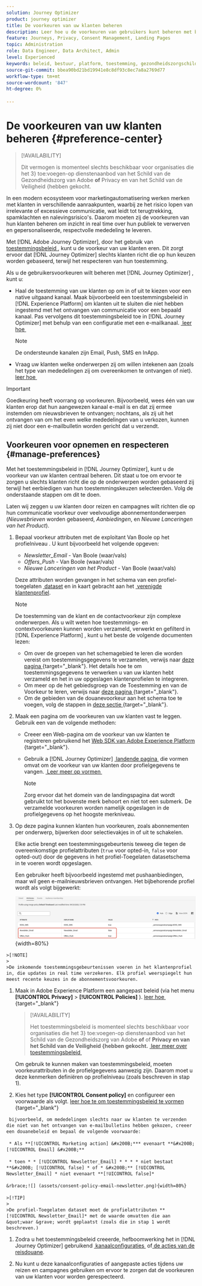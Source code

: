 ```yaml
---
solution: Journey Optimizer
product: journey optimizer
title: De voorkeuren van uw klanten beheren
description: Leer hoe u de voorkeuren van gebruikers kunt beheren met behulp van het beleid voor machtigingen
feature: Journeys, Privacy, Consent Management, Landing Pages
topic: Administration
role: Data Engineer, Data Architect, Admin
level: Experienced
keywords: beleid, bestuur, platform, toestemming, gezondheidszorgschild
source-git-commit: bbea90bd21bd19941e8c8df93c8ec7a8a2769d77
workflow-type: tm+mt
source-wordcount: '847'
ht-degree: 0%

---
```


# De voorkeuren van uw klanten beheren {#preference-center}

>[!AVAILABILITY]
>
>Dit vermogen is momenteel slechts beschikbaar voor organisaties die het 3&rbrace; toe:voegen-op dienstenaanbod van het Schild van de Gezondheidszorg van Adobe **of** Privacy en van het Schild van de Veiligheid &lbrace;hebben gekocht.**&#x200B;**

In een modern ecosysteem voor marketingautomatisering werken merken met klanten in verschillende aanraakpunten, waarbij ze het risico lopen van irrelevante of excessieve communicatie, wat leidt tot terugtrekking, spamklachten en nalevingsrisico&#39;s. Daarom moeten zij de voorkeuren van hun klanten beheren om inzicht in real time over hun publiek te verwerven en gepersonaliseerde, respectvolle mededeling te leveren.

Met [!DNL Adobe Journey Optimizer], door het gebruik van [&#x200B; toestemmingsbeleid &#x200B;](consent.md), kunt u de voorkeur van uw klanten <!-- in terms of **channels** and **topics**--> eren. Dit zorgt ervoor dat [!DNL Journey Optimizer] slechts klanten richt die op hun keuzen <!-- their preferred channels and on the subscription topics--> worden gebaseerd, terwijl het respecteren van hun toestemming.

Als u de gebruikersvoorkeuren wilt beheren met [!DNL Journey Optimizer] , kunt u:

* Haal de toestemming van uw klanten op om in of uit te kiezen voor een native uitgaand kanaal. Maak bijvoorbeeld een toestemmingsbeleid in [!DNL Experience Platform] om klanten uit te sluiten die niet hebben ingestemd met het ontvangen van communicatie voor een bepaald kanaal. Pas vervolgens dit toestemmingsbeleid toe in [!DNL Journey Optimizer] met behulp van een configuratie met een e-mailkanaal. [&#x200B; leer hoe &#x200B;](consent.md#surface-marketing-actions)

  >[!NOTE]
  >
  >De ondersteunde kanalen zijn Email, Push, SMS en InApp.<!--To check-->

* Vraag uw klanten welke onderwerpen zij om willen intekenen aan (zoals het type van mededelingen zij om overeenkomen te ontvangen of niet). [&#x200B; leer hoe &#x200B;](#manage-preferences)

>[!IMPORTANT]
>
>Goedkeuring heeft voorrang op voorkeuren. Bijvoorbeeld, wees één van uw klanten erop dat hun aangewezen kanaal e-mail is en dat zij ermee instemden om nieuwsbrieven <!-- they are interested in yoga--> te ontvangen; nochtans, als zij uit het ontvangen van om het even welke mededelingen van u verkozen, kunnen zij niet door een e-mailbulletin worden gericht dat u <!-- on yoga--> verzendt.

## Voorkeuren voor opnemen en respecteren {#manage-preferences}

Met het toestemmingsbeleid in [!DNL Journey Optimizer], kunt u de voorkeur van uw klanten centraal beheren. Dit staat u toe om ervoor te zorgen u slechts klanten richt die op de onderwerpen worden gebaseerd zij terwijl het eerbiedigen van hun toestemmingskeuzen selecteerden. Volg de onderstaande stappen om dit te doen.

Laten wij zeggen u uw klanten door reizen en campagnes wilt richten die op hun communicatie voorkeur over veelvoudige abonnementonderwerpen (*Nieuwsbrieven* worden gebaseerd, *Aanbiedingen*, en *Nieuwe Lanceringen van het Product*).

1. Bepaal voorkeur attributen met de exploitant Van Boole op het profielniveau <!--how??-->. U kunt bijvoorbeeld het volgende opgeven:

   * *Newsletter_Email* - Van Boole (waar/vals)
   * *Offers_Push* - Van Boole (waar/vals)
   * *Nieuwe Lanceringen van het Product* - Van Boole (waar/vals)

   Deze attributen worden gevangen in het schema van een profiel-toegelaten [&#x200B; dataset &#x200B;](../data/get-started-datasets.md) en in kaart gebracht aan het [&#x200B; verenigde klantenprofiel &#x200B;](../audience/get-started-profiles.md).

   >[!NOTE]
   >
   >De toestemming van de klant en de contactvoorkeur zijn complexe onderwerpen. Als u wilt weten hoe toestemmings- en contextvoorkeuren kunnen worden verzameld, verwerkt en gefilterd in [!DNL Experience Platform] , kunt u het beste de volgende documenten lezen:
   >
   >* Om over de groepen van het schemagebied te leren die worden vereist om toestemmingsgegevens te verzamelen, verwijs naar [&#x200B; deze pagina &#x200B;](https://experienceleague.adobe.com/en/docs/experience-platform/landing/governance-privacy-security/consent/adobe/overview){target="_blank"}. Het details hoe te om toestemmingsgegevens te verwerken u van uw klanten hebt verzameld en het in uw opgeslagen klantenprofielen te integreren.
   >* Om meer op de het gebiedsgroep van de Toestemming en van de Voorkeur te leren, verwijs naar [&#x200B; deze pagina &#x200B;](https://experienceleague.adobe.com/en/docs/experience-platform/xdm/field-groups/profile/consents#ingest){target="_blank"}.
   >* Om de gebieden van de douanevoorkeur aan het schema toe te voegen, volg de stappen in [&#x200B; deze sectie &#x200B;](https://experienceleague.adobe.com/en/docs/experience-platform/landing/governance-privacy-security/consent/adobe/dataset#custom-consent){target="_blank"}.

1. Maak een pagina om de voorkeuren van uw klanten vast te leggen. Gebruik een van de volgende methoden:

   * Creeer een Web-pagina om de voorkeur van uw klanten te registreren gebruikend het [&#x200B; Web SDK van Adobe Experience Platform &#x200B;](https://experienceleague.adobe.com/en/docs/experience-platform/web-sdk/home){target="_blank"}.

   * Gebruik a [!DNL Journey Optimizer] [&#x200B; landende pagina &#x200B;](../landing-pages/create-lp.md) die vormen omvat om de voorkeur van uw klanten door profielgegevens te vangen.  [&#x200B; Leer meer op vormen &#x200B;](../landing-pages/lp-forms.md) <!--Forms not released/announced yet - TBC-->

     >[!NOTE]
     >
     >Zorg ervoor dat het domein van de landingspagina dat wordt gebruikt tot het bovenste merk behoort en niet tot een submerk. De verzamelde voorkeuren worden namelijk opgeslagen in de profielgegevens op het hoogste merkniveau.

1. Op deze pagina kunnen klanten hun voorkeuren, zoals abonnementen per onderwerp, bijwerken door selectievakjes in of uit te schakelen.

   Elke actie brengt een toestemmingsgebeurtenis teweeg die tegen de overeenkomstige profielattributen (`true` voor opted-in, `false` voor opted-out) door de gegevens in het profiel-Toegelaten datasetschema <!-- that contains the corresponding preference fields--> in te voeren wordt opgeslagen.

   <!--Record your users' preferences through the web page or landing page that you created. The data is saved against the corresponding profile, meaning that the preference data is ingested into a Profile-enabled dataset whose schema contains consent/preference fields.-->

   Een gebruiker <!--whose email address is john.black@lumamail.com--> heeft bijvoorbeeld ingestemd met pushaanbiedingen, maar wil geen e-mailnieuwsbrieven ontvangen. Het bijbehorende profiel wordt als volgt bijgewerkt:

   ![](assets/profile-preference-attributes.png){width=80%}

<!--The corresponding profile dataset is updated as follows:

|Attribute = Email id | Attribute = Offers_Push | Attribute = Newsletters_Email |
|---------|----------|---------|
| john.black@lumamail.com | Y | N |-->

    >[!NOTE] 
    > 
    >De inkomende toestemmingsgebeurtenissen voeren in het klantenprofiel in, die updates in real time verzekeren. Elk profiel weerspiegelt hun meest recente keuzes in de abonnementsvoorkeuren.

1. Maak in Adobe Experience Platform een aangepast beleid (via het menu **[!UICONTROL Privacy]** > **[!UICONTROL Policies]** ). [&#x200B; leer hoe &#x200B;](https://experienceleague.adobe.com/docs/experience-platform/data-governance/policies/user-guide.html#create-policy){target="_blank"}

   >[!AVAILABILITY]
   >
   >Het toestemmingsbeleid is momenteel slechts beschikbaar voor organisaties die het 3&rbrace; toe:voegen-op dienstenaanbod van het Schild van de Gezondheidszorg van Adobe **of** of **Privacy en van het Schild van de Veiligheid &lbrace;hebben gekocht.** [&#x200B; leer meer over toestemmingsbeleid &#x200B;](consent.md)

   Om gebruik te kunnen maken van toestemmingsbeleid, moeten voorkeurattributen in de profielgegevens aanwezig zijn. Daarom moet u deze kenmerken definiëren op profielniveau (zoals beschreven in stap 1).

1. Kies het type **[!UICONTROL Consent policy]** en configureer een voorwaarde als volgt. [&#x200B; leer hoe te om toestemmingsbeleid te vormen &#x200B;](https://experienceleague.adobe.com/docs/experience-platform/data-governance/policies/user-guide.html#consent-policy){target="_blank"}

<!--Consent policies are comprised of two logical components:

* **If**: The condition that will trigger the policy check, based on a certain marketing action (email, SMS, push, custom action, etc.) being performed, the presence of certain data usage labels, or a combination of the two.

* **Then**: The consent attribute must be present for a profile to be included in the action that triggered the policy. More than one field can also be selected.-->

     bijvoorbeeld, om mededelingen slechts naar uw klanten te verzenden die niet van het ontvangen van e-mailbulletins hebben gekozen, creeer een douanebeleid en bepaal de volgende voorwaarde:
    
     * Als **[!UICONTROL Marketing action] &#x200B;*** evenaart **&#x200B; [!UICONTROL Email] &#x200B;** 
    
     * toen * * [!UICONTROL Newsletter_Email] * * * * niet bestaat **&#x200B; [!UICONTROL false] * of * &#x200B;** [!UICONTROL Newsletter_Email] * niet evenaart **[!UICONTROL false]* 
    
    &rbrace;![] (assets/consent-policy-email-newsletter.png){width=80%} 
    
    >[!TIP] 
    > 
    >De profiel-Toegelaten dataset moet de profielattributen ** [!UICONTROL Newsletter_Email]* met de waarde omvatten die aan &quot;waar &grave; wordt geplaatst (zoals die in stap 1 wordt beschreven.) 

1. Zodra u het toestemmingsbeleid creeerde, hefboomwerking het in [!DNL Journey Optimizer] gebruikend [&#x200B; kanaalconfiguraties &#x200B;](consent.md#surface-marketing-actions) of [&#x200B; de acties van de reisdouane &#x200B;](consent.md#journey-custom-actions).

1. Nu kunt u deze kanaalconfiguraties of aangepaste acties tijdens uw reizen en campagnes gebruiken om ervoor te zorgen dat de voorkeuren van uw klanten voor <!--targeted--> worden gerespecteerd.
